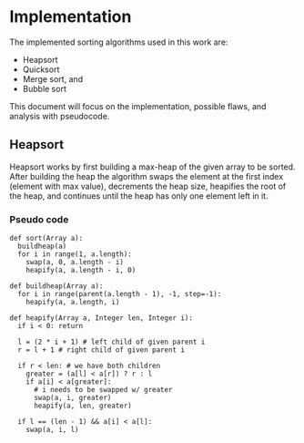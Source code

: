 # Implementation

The implemented sorting algorithms used in this work are:

  * Heapsort
  * Quicksort
  * Merge sort, and
  * Bubble sort

This document will focus on the implementation, possible flaws, and analysis
with pseudocode.

## Heapsort

Heapsort works by first building a max-heap of the given array to be sorted.
After building the heap the algorithm swaps the element at the first index
(element with max value), decrements the heap size, heapifies the root of the
heap, and continues until the heap has only one element left in it.

### Pseudo code

```
def sort(Array a):
  buildheap(a)
  for i in range(1, a.length):
    swap(a, 0, a.length - i)
    heapify(a, a.length - i, 0)
```


```
def buildheap(Array a):
  for i in range(parent(a.length - 1), -1, step=-1):
    heapify(a, a.length, i)
```

```
def heapify(Array a, Integer len, Integer i):
  if i < 0: return

  l = (2 * i + 1) # left child of given parent i
  r = l + 1 # right child of given parent i
  
  if r < len: # we have both children
    greater = (a[l] < a[r]) ? r : l
    if a[i] < a[greater]:
      # i needs to be swapped w/ greater
      swap(a, i, greater)
      heapify(a, len, greater)

  if l == (len - 1) && a[i] < a[l]:
    swap(a, i, l)
```

